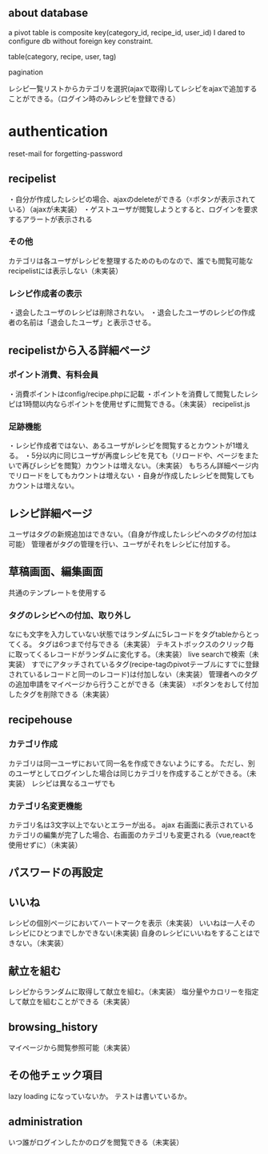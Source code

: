 ## about database
a pivot table is composite key(category_id, recipe_id, user_id)
I dared to configure db without foreign key constraint.

table(category, recipe, user, tag)

pagination

レシピ一覧リストからカテゴリを選択(ajaxで取得)してレシピをajaxで追加することができる。（ログイン時のみレシピを登録できる）

# authentication

reset-mail for forgetting-password

## recipelist

・自分が作成したレシピの場合、ajaxのdeleteができる（☓ボタンが表示されている）（ajaxが未実装）
・ゲストユーザが閲覧しようとすると、ログインを要求するアラートが表示される

### その他

カテゴリは各ユーザがレシピを整理するためのものなので、誰でも閲覧可能なrecipelistには表示しない（未実装）


### レシピ作成者の表示

・退会したユーザのレシピは削除されない。
・退会したユーザのレシピの作成者の名前は「退会したユーザ」と表示させる。

## recipelistから入る詳細ページ

### ポイント消費、有料会員

・消費ポイントはconfig/recipe.phpに記載
・ポイントを消費して閲覧したレシピは1時間以内ならポイントを使用せずに閲覧できる。（未実装）
recipelist.js

### 足跡機能
・レシピ作成者ではない、あるユーザがレシピを閲覧するとカウントが1増える。
・5分以内に同じユーザが再度レシピを見ても（リロードや、ページをまたいで再びレシピを閲覧）カウントは増えない。（未実装）
もちろん詳細ページ内でリロードをしてもカウントは増えない
・自身が作成したレシピを閲覧してもカウントは増えない。

## レシピ詳細ページ

ユーザはタグの新規追加はできない。（自身が作成したレシピへのタグの付加は可能）
管理者がタグの管理を行い、ユーザがそれをレシピに付加する。

## 草稿画面、編集画面

共通のテンプレートを使用する

### タグのレシピへの付加、取り外し

なにも文字を入力していない状態ではランダムに5レコードをタグtableからとってくる。
タグは6つまで付与できる（未実装）
テキストボックスのクリック毎に取ってくるレコードがランダムに変化する。（未実装）
live searchで検索（未実装）
すでにアタッチされているタグ(recipe-tagのpivotテーブルにすでに登録されているレコードと同一のレコード)は付加しない（未実装）
管理者へのタグの追加申請をマイページから行うことができる（未実装）
☓ボタンをおして付加したタグを削除できる（未実装）

## recipehouse

### カテゴリ作成
カテゴリは同一ユーザにおいて同一名を作成できないようにする。
ただし、別のユーザとしてログインした場合は同じカテゴリを作成することができる。（未実装）
レシピは異なるユーザでも

### カテゴリ名変更機能
カテゴリ名は3文字以上でないとエラーが出る。
ajax
右画面に表示されているカテゴリの編集が完了した場合、右画面のカテゴリも変更される（vue,reactを使用せずに）（未実装）

## パスワードの再設定

## いいね
レシピの個別ページにおいてハートマークを表示（未実装）
いいねは一人そのレシピにひとつまでしかできない(未実装)
自身のレシピにいいねをすることはできない。（未実装）

## 献立を組む
レシピからランダムに取得して献立を組む。（未実装）
塩分量やカロリーを指定して献立を組むことができる（未実装）
## browsing_history

マイページから閲覧参照可能（未実装）

## その他チェック項目
lazy loading になっていないか。
テストは書いているか。

## administration
いつ誰がログインしたかのログを閲覧できる（未実装）

